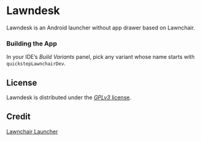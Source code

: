 # Lawndesk

Lawndesk is an Android launcher without app drawer based on Lawnchair.

### Building the App
In your IDE’s *Build Variants* panel, pick any variant whose name starts with `quickstepLawnchairDev`.

## License
Lawndesk is distributed under the [*GPLv3* license](https://www.gnu.org/licenses/gpl-3.0.en.html).

## Credit
[Lawnchair Launcher](https://github.com/LawnchairLauncher/Lawnchair)
